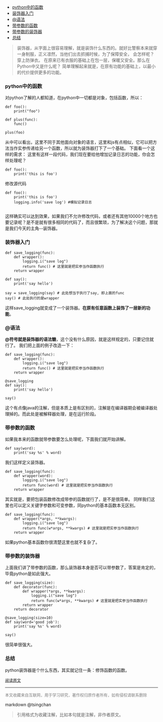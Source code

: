 <!-- TOC -->

- [python中的函数](#python中的函数)
- [装饰器入门](#装饰器入门)
- [@语法](#语法)
- [带参数的函数](#带参数的函数)
- [带参数的装饰器](#带参数的装饰器)
- [总结](#总结)

<!-- /TOC -->


> 装饰器，从字面上很容易理解，就是装饰什么东西的。就好比警察本来就穿一身制服，正义凛然，当他们出去抓捕时候，为了保障安全， 会怎样呢？穿上防弹衣。 在原来已有衣服的基础上在包一层，保暖又安全。那么在Python中又是什么呢？ 简单理解起来就是，在原有功能的基础上，以最小的代价提供更多的功能。


### python中的函数

对python了解的人都知道，在python中一切都是对象，包括函数，所以：

```
def foo():
    print("foo")

def plus(func):
    func()

plus(foo)

```


从中可以看出，这里不同于其他面向对象的语言，这里和js有点相似，它可以把方法当作实参传递给另一个函数，所以就为装饰器打下了一个基础。 下面看一个这样的需求： 这里有这样一段代码，我们现在要给他增加记录日志的功能，你会怎样处理呢？

```
def foo():
    print('this is foo')

```

修改源代码

```
def foo():
    print('this is foo')
    logging.info('save log') #模拟记录日志
  
```

这样确实可以达到效果，如果我们不允许修改代码，或者还有其他10000个地方也要记录呢？是不是就有很多相同的代码了，而且很繁琐，为了解决这个问题，那就是我们今天的主角--装饰器。

### 装饰器入门

```
def save_logging(func):
    def wrapper():
        logging.i("save log")
        return func() # 这里就是把实参当作函数执行
    return wrapper

def say():
    print('say hello')

say = save_logging(say) # 此处想当于执行了say, 即上面的func
say() # 此处执行的是wrapper

```


这样save\_logging就变成了一个装饰器。**在原有任意函数上装饰了一层新的功能**。

### @语法

**@符号就是装饰器的语法糖**，这个没有什么原因，就是这样规定的，只要记住就行了。 我们把上面的例子改造一下：

```
def save_logging(func):
    def wrapper():
        logging.i("save log")
        return func() # 这里就是把实参当作函数执行
    return wrapper

@save_logging
def say():
    print('say hello')

say()

```

这个有点像java的注解，但是本质上是有区别的，注解是在编译器期会被编译器处理掉的。而此处是被解释器处理，是在运行阶段。

### 带参数的函数

如果我本来的函数就带参数要怎么处理呢，下面我们就开始讲解。

```
def say(word):
    print('say %s' % word)

```


我们这样定义装饰器。

```
def save_logging(func):
    def wrapper(word):
        logging.i("save log")
        return func(word) # 这里就是把实参当作函数执行
    return wrapper

```


其实就是，要把包装函数修改成带参的函数就行了，是不是很简单。 同样我们这里也可以定义关键字参数和可变参数，同python的基本函数本无区别。

```
def save_logging(func):
    def wrapper(*args, **kwargs):
        logging.i("save log")
        return func(w*args, **kwargs) # 这里就是把实参当作函数执行
    return wrapper

```


如果python基本函数你很清楚这里也就不复杂了。

### 带参数的装饰器

上面我们讲了带参数的函数，那么装饰器本身是否可以带参数了，答案是肯定的，毕竟python是如此强大。

```
def save_logging(size):
    def decorator(func):
        def wrapper(*args, **kwargs):
            logging.i("save log")
            return func(w*args, **kwargs) # 这里就是把实参当作函数执行
        return wrapper
    return decorator

@save_logging(size=10)
def say(word='good job'):
    print('say %s' % word)

say()

```

很简单很强大。

### 总结

python装饰器是个什么东西，其实就记住一条：修饰函数的函数。


<font size=2 color=grey>[阅读原文](https://litets.com/article/2019/3/19/55.html)</font>


----
<font size=2 color='grey'>本文收藏来自互联网，用于学习研究，著作权归原作者所有，如有侵权请联系删除</font>

markdown @tsingchan 

> 引用格式为收藏注解，比如本句就是注解，非作者原文。

